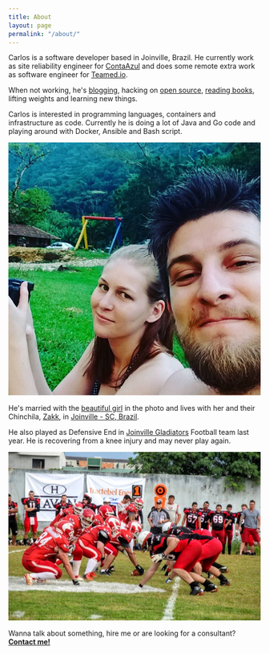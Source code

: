 ```yaml
---
title: About
layout: page
permalink: "/about/"
---
```


Carlos is a software developer based in Joinville, Brazil. He currently work
as site reliability engineer for [ContaAzul](http://contaazul.com) and does
some remote extra work as software engineer for
[Teamed.io](http://www.teamed.io/).

When not working, he's [blogging](http://carlosbecker.com),
hacking on [open source](https://github.com/caarlos0),
[reading books](https://goodreads.com/caarlos0),
lifting weights and learning new things.

Carlos is interested in programming languages, containers and infrastructure as
code. Currently he is doing a lot of Java and Go code and playing around with
Docker, Ansible and Bash script.

![me and my wife](/public/images/about.jpg)

He's married with the [beautiful girl](http://twitter.com/carinemeyer) in the
photo and lives with her and their Chinchila,
[Zakk](http://www.youtube.com/watch?v=YtWlIPGpxTc),
in [Joinville - SC, Brazil](http://goo.gl/maps/9tvI4).

He also played as Defensive End in [Joinville Gladiators][glads] Football
team last year. He is recovering from a knee injury and may never play again.

![#96](/public/images/glads.jpg)

[glads]: http://www.joinvillegladiators.com.br

Wanna talk about something, hire me or are looking for a consultant?
[**Contact me!**](/contact)
